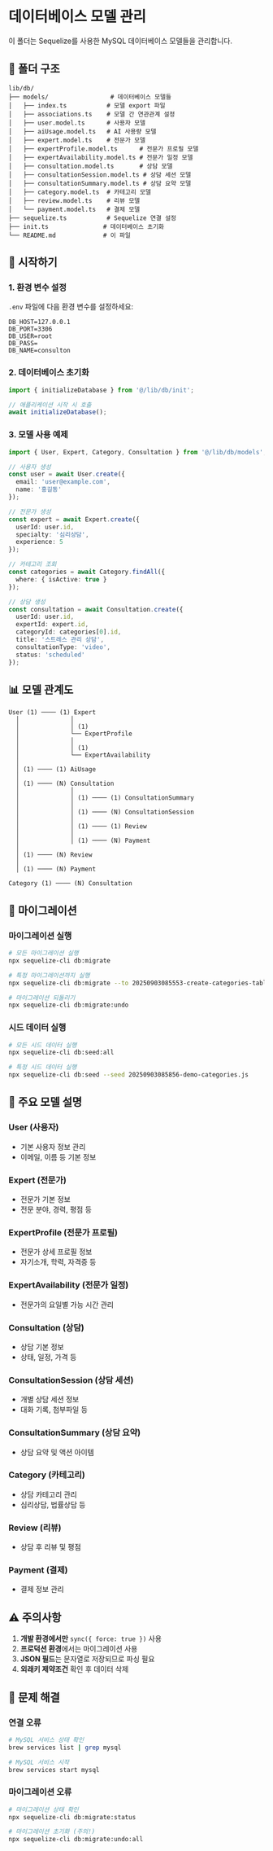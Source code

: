 # 데이터베이스 모델 관리

이 폴더는 Sequelize를 사용한 MySQL 데이터베이스 모델들을 관리합니다.

## 📁 폴더 구조

```
lib/db/
├── models/                 # 데이터베이스 모델들
│   ├── index.ts           # 모델 export 파일
│   ├── associations.ts    # 모델 간 연관관계 설정
│   ├── user.model.ts      # 사용자 모델
│   ├── aiUsage.model.ts   # AI 사용량 모델
│   ├── expert.model.ts    # 전문가 모델
│   ├── expertProfile.model.ts      # 전문가 프로필 모델
│   ├── expertAvailability.model.ts # 전문가 일정 모델
│   ├── consultation.model.ts       # 상담 모델
│   ├── consultationSession.model.ts # 상담 세션 모델
│   ├── consultationSummary.model.ts # 상담 요약 모델
│   ├── category.model.ts  # 카테고리 모델
│   ├── review.model.ts    # 리뷰 모델
│   └── payment.model.ts   # 결제 모델
├── sequelize.ts           # Sequelize 연결 설정
├── init.ts               # 데이터베이스 초기화
└── README.md             # 이 파일
```

## 🚀 시작하기

### 1. 환경 변수 설정

`.env` 파일에 다음 환경 변수를 설정하세요:

```env
DB_HOST=127.0.0.1
DB_PORT=3306
DB_USER=root
DB_PASS=
DB_NAME=consulton
```

### 2. 데이터베이스 초기화

```typescript
import { initializeDatabase } from '@/lib/db/init';

// 애플리케이션 시작 시 호출
await initializeDatabase();
```

### 3. 모델 사용 예제

```typescript
import { User, Expert, Category, Consultation } from '@/lib/db/models';

// 사용자 생성
const user = await User.create({
  email: 'user@example.com',
  name: '홍길동'
});

// 전문가 생성
const expert = await Expert.create({
  userId: user.id,
  specialty: '심리상담',
  experience: 5
});

// 카테고리 조회
const categories = await Category.findAll({
  where: { isActive: true }
});

// 상담 생성
const consultation = await Consultation.create({
  userId: user.id,
  expertId: expert.id,
  categoryId: categories[0].id,
  title: '스트레스 관리 상담',
  consultationType: 'video',
  status: 'scheduled'
});
```

## 📊 모델 관계도

```
User (1) ──── (1) Expert
  │              │
  │              │ (1)
  │              └── ExpertProfile
  │              │
  │              │ (1)
  │              └── ExpertAvailability
  │
  │ (1) ──── (1) AiUsage
  │
  │ (1) ──── (N) Consultation
  │              │
  │              │ (1) ──── (1) ConsultationSummary
  │              │
  │              │ (1) ──── (N) ConsultationSession
  │              │
  │              │ (1) ──── (1) Review
  │              │
  │              │ (1) ──── (N) Payment
  │
  │ (1) ──── (N) Review
  │
  │ (1) ──── (N) Payment

Category (1) ──── (N) Consultation
```

## 🔧 마이그레이션

### 마이그레이션 실행

```bash
# 모든 마이그레이션 실행
npx sequelize-cli db:migrate

# 특정 마이그레이션까지 실행
npx sequelize-cli db:migrate --to 20250903085553-create-categories-table.js

# 마이그레이션 되돌리기
npx sequelize-cli db:migrate:undo
```

### 시드 데이터 실행

```bash
# 모든 시드 데이터 실행
npx sequelize-cli db:seed:all

# 특정 시드 데이터 실행
npx sequelize-cli db:seed --seed 20250903085856-demo-categories.js
```

## 📝 주요 모델 설명

### User (사용자)
- 기본 사용자 정보 관리
- 이메일, 이름 등 기본 정보

### Expert (전문가)
- 전문가 기본 정보
- 전문 분야, 경력, 평점 등

### ExpertProfile (전문가 프로필)
- 전문가 상세 프로필 정보
- 자기소개, 학력, 자격증 등

### ExpertAvailability (전문가 일정)
- 전문가의 요일별 가능 시간 관리

### Consultation (상담)
- 상담 기본 정보
- 상태, 일정, 가격 등

### ConsultationSession (상담 세션)
- 개별 상담 세션 정보
- 대화 기록, 첨부파일 등

### ConsultationSummary (상담 요약)
- 상담 요약 및 액션 아이템

### Category (카테고리)
- 상담 카테고리 관리
- 심리상담, 법률상담 등

### Review (리뷰)
- 상담 후 리뷰 및 평점

### Payment (결제)
- 결제 정보 관리

## ⚠️ 주의사항

1. **개발 환경에서만** `sync({ force: true })` 사용
2. **프로덕션 환경**에서는 마이그레이션 사용
3. **JSON 필드**는 문자열로 저장되므로 파싱 필요
4. **외래키 제약조건** 확인 후 데이터 삭제

## 🐛 문제 해결

### 연결 오류
```bash
# MySQL 서비스 상태 확인
brew services list | grep mysql

# MySQL 서비스 시작
brew services start mysql
```

### 마이그레이션 오류
```bash
# 마이그레이션 상태 확인
npx sequelize-cli db:migrate:status

# 마이그레이션 초기화 (주의!)
npx sequelize-cli db:migrate:undo:all
```
